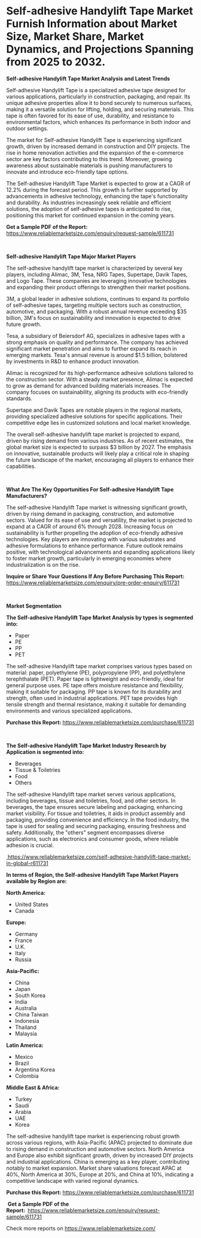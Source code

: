 <p><h1>Self-adhesive Handylift Tape Market Furnish Information about Market Size, Market Share, Market Dynamics, and Projections Spanning from 2025 to 2032.</h1></p><p><strong>Self-adhesive Handylift Tape Market Analysis and Latest Trends</strong></p>
<p><p>Self-adhesive Handylift Tape is a specialized adhesive tape designed for various applications, particularly in construction, packaging, and repair. Its unique adhesive properties allow it to bond securely to numerous surfaces, making it a versatile solution for lifting, holding, and securing materials. This tape is often favored for its ease of use, durability, and resistance to environmental factors, which enhances its performance in both indoor and outdoor settings.</p><p>The market for Self-adhesive Handylift Tape is experiencing significant growth, driven by increased demand in construction and DIY projects. The rise in home renovation activities and the expansion of the e-commerce sector are key factors contributing to this trend. Moreover, growing awareness about sustainable materials is pushing manufacturers to innovate and introduce eco-friendly tape options.</p><p>The Self-adhesive Handylift Tape Market is expected to grow at a CAGR of 12.2% during the forecast period. This growth is further supported by advancements in adhesive technology, enhancing the tape's functionality and durability. As industries increasingly seek reliable and efficient solutions, the adoption of self-adhesive tapes is anticipated to rise, positioning this market for continued expansion in the coming years.</p></p>
<p><strong>Get a Sample PDF of the Report:&nbsp;</strong> <a href="https://www.reliablemarketsize.com/enquiry/request-sample/611731?utm_campaign=3220&utm_medium=2&utm_source=Github&utm_content=ia&utm_term=23032025&utm_id=self-adhesive-handylift-tape">https://www.reliablemarketsize.com/enquiry/request-sample/611731</a></p>
<p>&nbsp;</p>
<p><strong>Self-adhesive Handylift Tape Major Market Players</strong></p>
<p><p>The self-adhesive handylift tape market is characterized by several key players, including Alimac, 3M, Tesa, NRG Tapes, Supertape, Davik Tapes, and Logo Tape. These companies are leveraging innovative technologies and expanding their product offerings to strengthen their market positions.</p><p>3M, a global leader in adhesive solutions, continues to expand its portfolio of self-adhesive tapes, targeting multiple sectors such as construction, automotive, and packaging. With a robust annual revenue exceeding $35 billion, 3M's focus on sustainability and innovation is expected to drive future growth.</p><p>Tesa, a subsidiary of Beiersdorf AG, specializes in adhesive tapes with a strong emphasis on quality and performance. The company has achieved significant market penetration and aims to further expand its reach in emerging markets. Tesa's annual revenue is around $1.5 billion, bolstered by investments in R&D to enhance product innovation.</p><p>Alimac is recognized for its high-performance adhesive solutions tailored to the construction sector. With a steady market presence, Alimac is expected to grow as demand for advanced building materials increases. The company focuses on sustainability, aligning its products with eco-friendly standards.</p><p>Supertape and Davik Tapes are notable players in the regional markets, providing specialized adhesive solutions for specific applications. Their competitive edge lies in customized solutions and local market knowledge.</p><p>The overall self-adhesive handylift tape market is projected to expand, driven by rising demand from various industries. As of recent estimates, the global market size is expected to surpass $3 billion by 2027. The emphasis on innovative, sustainable products will likely play a critical role in shaping the future landscape of the market, encouraging all players to enhance their capabilities.</p></p>
<p>&nbsp;</p>
<p><strong>What Are The Key Opportunities For Self-adhesive Handylift Tape Manufacturers?</strong></p>
<p><p>The self-adhesive Handylift Tape market is witnessing significant growth, driven by rising demand in packaging, construction, and automotive sectors. Valued for its ease of use and versatility, the market is projected to expand at a CAGR of around 6% through 2028. Increasing focus on sustainability is further propelling the adoption of eco-friendly adhesive technologies. Key players are innovating with various substrates and adhesive formulations to enhance performance. Future outlook remains positive, with technological advancements and expanding applications likely to foster market growth, particularly in emerging economies where industrialization is on the rise.</p></p>
<p><strong>Inquire or Share Your Questions If Any Before Purchasing This Report:</strong> <a href="https://www.reliablemarketsize.com/enquiry/pre-order-enquiry/611731?utm_campaign=3220&utm_medium=2&utm_source=Github&utm_content=ia&utm_term=23032025&utm_id=self-adhesive-handylift-tape">https://www.reliablemarketsize.com/enquiry/pre-order-enquiry/611731</a></p>
<p>&nbsp;</p>
<p><strong>Market Segmentation</strong></p>
<p><strong>The Self-adhesive Handylift Tape Market Analysis by types is segmented into:</strong></p>
<p><ul><li>Paper</li><li>PE</li><li>PP</li><li>PET</li></ul></p>
<p><p>The self-adhesive Handylift tape market comprises various types based on material: paper, polyethylene (PE), polypropylene (PP), and polyethylene terephthalate (PET). Paper tape is lightweight and eco-friendly, ideal for general purpose uses. PE tape offers moisture resistance and flexibility, making it suitable for packaging. PP tape is known for its durability and strength, often used in industrial applications. PET tape provides high tensile strength and thermal resistance, making it suitable for demanding environments and various specialized applications.</p></p>
<p><strong>Purchase this Report:&nbsp;</strong><a href="https://www.reliablemarketsize.com/purchase/611731?utm_campaign=3220&utm_medium=2&utm_source=Github&utm_content=ia&utm_term=23032025&utm_id=self-adhesive-handylift-tape">https://www.reliablemarketsize.com/purchase/611731</a></p>
<p>&nbsp;</p>
<p><strong>The Self-adhesive Handylift Tape Market Industry Research by Application is segmented into:</strong></p>
<p><ul><li>Beverages</li><li>Tissue & Toiletries</li><li>Food</li><li>Others</li></ul></p>
<p><p>The self-adhesive Handylift tape market serves various applications, including beverages, tissue and toiletries, food, and other sectors. In beverages, the tape ensures secure labeling and packaging, enhancing market visibility. For tissue and toiletries, it aids in product assembly and packaging, providing convenience and efficiency. In the food industry, the tape is used for sealing and securing packaging, ensuring freshness and safety. Additionally, the "others" segment encompasses diverse applications, such as electronics and consumer goods, where reliable adhesion is crucial.</p></p>
<p><a href="https://www.reliablemarketsize.com/self-adhesive-handylift-tape-market-in-global-r611731?utm_campaign=3220&utm_medium=2&utm_source=Github&utm_content=ia&utm_term=23032025&utm_id=self-adhesive-handylift-tape">&nbsp;https://www.reliablemarketsize.com/self-adhesive-handylift-tape-market-in-global-r611731</a></p>
<p><strong>In terms of Region, the Self-adhesive Handylift Tape Market Players available by Region are:</strong></p>
<p>
    <p> <strong> North America: </strong>
        <ul>
            <li>United States</li>
            <li>Canada</li>
        </ul>
        </p> 
    <p> <strong> Europe: </strong>
        <ul>
            <li>Germany</li>
            <li>France</li>
            <li>U.K.</li>
            <li>Italy</li>
            <li>Russia</li>
        </ul>
        </p> 
    <p> <strong> Asia-Pacific: </strong>
        <ul>
            <li>China</li>
            <li>Japan</li>
            <li>South Korea</li>
            <li>India</li>
            <li>Australia</li>
            <li>China Taiwan</li>
            <li>Indonesia</li>
            <li>Thailand</li>
            <li>Malaysia</li>
        </ul>
        </p> 
    <p> <strong> Latin America: </strong>
        <ul>
            <li>Mexico</li>
            <li>Brazil</li>
            <li>Argentina Korea</li>
            <li>Colombia</li>
        </ul>
        </p> 
    <p> <strong> Middle East & Africa: </strong>
        <ul>
            <li>Turkey</li>
            <li>Saudi</li>
            <li>Arabia</li>
            <li>UAE</li>
            <li>Korea</li>
        </ul>
    </p>
    </p>
<p><p>The self-adhesive handylift tape market is experiencing robust growth across various regions, with Asia-Pacific (APAC) projected to dominate due to rising demand in construction and automotive sectors. North America and Europe also exhibit significant growth, driven by increased DIY projects and industrial applications. China is emerging as a key player, contributing notably to market expansion. Market share valuations forecast APAC at 40%, North America at 30%, Europe at 20%, and China at 10%, indicating a competitive landscape with varied regional dynamics.</p></p>
<p><strong>Purchase this Report: </strong><a href="https://www.reliablemarketsize.com/purchase/611731?utm_campaign=3220&utm_medium=2&utm_source=Github&utm_content=ia&utm_term=23032025&utm_id=self-adhesive-handylift-tape">https://www.reliablemarketsize.com/purchase/611731</a></p>
<p>&nbsp;<strong>Get a Sample PDF of the Report:&nbsp;&nbsp;</strong><a href="https://www.reliablemarketsize.com/enquiry/request-sample/611731?utm_campaign=3220&utm_medium=2&utm_source=Github&utm_content=ia&utm_term=23032025&utm_id=self-adhesive-handylift-tape">https://www.reliablemarketsize.com/enquiry/request-sample/611731</a></p>
<p><strong></strong></p>
<p>Check more reports on <a href="https://www.reliablemarketsize.com/?utm_campaign=3220&utm_medium=2&utm_source=Github&utm_content=ia&utm_term=23032025&utm_id=self-adhesive-handylift-tape">https://www.reliablemarketsize.com/</a></p>